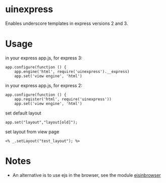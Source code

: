 # uinexpress
Enables underscore templates in express versions 2 and 3.
# Usage
in your express app.js, for express 3:
```
app.configure(function () {
	app.engine('html', require('uinexpress').__express)
	app.set('view engine', 'html')
```
in your express app.js, for express 2:
```
app.configure(function () {
	app.register('html', require('uinexpress'))
	app.set('view engine', 'html')
```
set default layout
```
app.set("layout","layout[old]");
```
set layout from view page
```
<% _.setLayout("test_layout"); %>
```
# Notes
* An alternative is to use ejs in the browser, see the module [ejsinbrowser](https://github.com/haraldrudell/ejsinbrowser)
